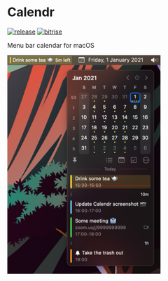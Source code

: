 # Calendr
[![release](https://img.shields.io/github/v/release/pakerwreah/Calendr)](https://github.com/pakerwreah/Calendr/releases/latest)
[![bitrise](https://img.shields.io/bitrise/9fa2e96dc9458fbb?label=Unit%20Tests&logo=bitrise&token=iAJgn0FMJzmMP4ALCi0KdQ)](https://app.bitrise.io/app/9fa2e96dc9458fbb)

Menu bar calendar for macOS

<img width="350" src="resources/screenshot.png" title="Calendr" />
